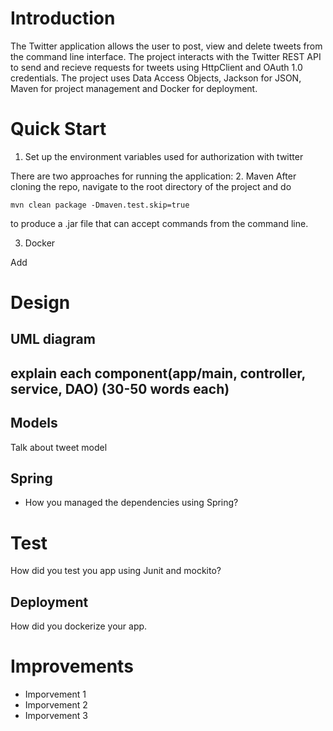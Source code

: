 # Introduction
The Twitter application allows the user to post, view and delete tweets from the command line interface. The project interacts with the Twitter REST API to send and recieve requests for tweets using HttpClient and OAuth 1.0 credentials. The project uses Data Access Objects, Jackson for JSON, Maven for project management and Docker for deployment.

# Quick Start
1. Set up the environment variables used for authorization with twitter



There are two approaches for running the application:
2. Maven
After cloning the repo, navigate to the root directory of the project and do

`mvn clean package -Dmaven.test.skip=true`

to produce a .jar file that can accept commands from the command line.

3. Docker


Add 

# Design
## UML diagram
## explain each component(app/main, controller, service, DAO) (30-50 words each)
## Models
Talk about tweet model
## Spring
- How you managed the dependencies using Spring?

# Test
How did you test you app using Junit and mockito?

## Deployment
How did you dockerize your app.

# Improvements
- Imporvement 1
- Imporvement 2
- Imporvement 3
